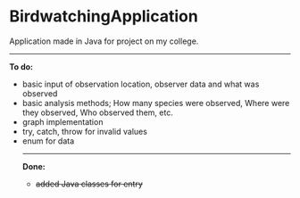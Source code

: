 # BirdwatchingApplication
Application made in Java for project on my college.<br>
<hr>
<b>To do: </b>
<ul>
<li> basic input of observation location, observer data and what was observed
<li> basic analysis methods; How many species were observed, Where were they observed, Who observed them, etc.
<li> graph implementation
<li> try, catch, throw for invalid values
<li> enum for data
</li>
<hr>
<b>Done:</b>
<ul>
<li><s>added Java classes for entry</s>
</ul>
